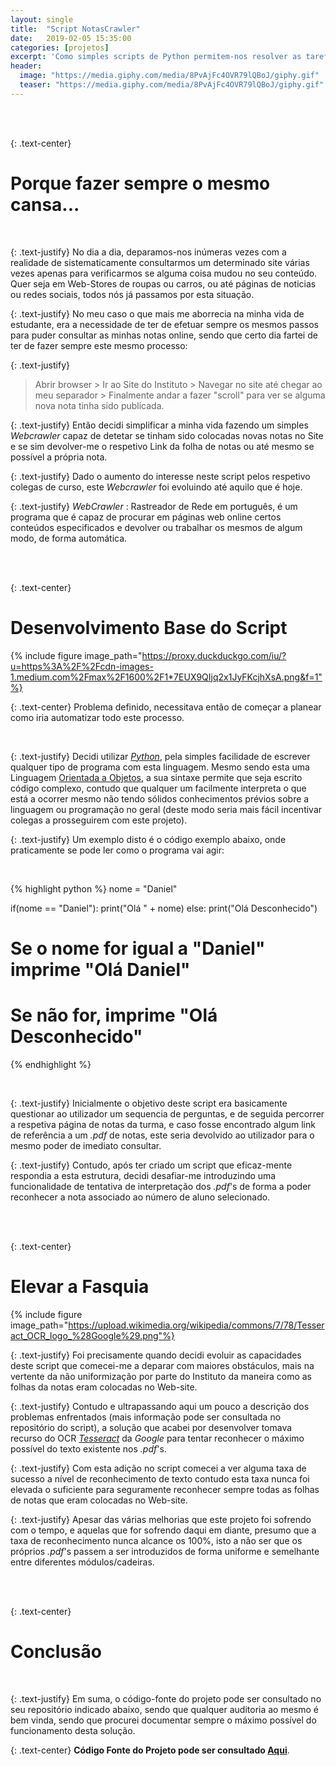 ```yaml
---
layout: single
title:  "Script NotasCrawler"
date:   2019-02-05 15:35:00
categories: [projetos]
excerpt: 'Como simples scripts de Python permitem-nos resolver as tarefas mais "chatas"'
header:
  image: "https://media.giphy.com/media/8PvAjFc4OVR79lQBoJ/giphy.gif"
  teaser: "https://media.giphy.com/media/8PvAjFc4OVR79lQBoJ/giphy.gif"
---
```


<br />
<br />

{: .text-center}
# Porque fazer sempre o mesmo cansa...

<br />

{: .text-justify}
No dia a dia, deparamos-nos inúmeras vezes com a realidade de sistematicamente consultarmos um determinado site várias vezes apenas para verificarmos se alguma coisa mudou no seu conteúdo. Quer seja em Web-Stores de roupas ou carros, ou até páginas de noticias ou redes sociais, todos nós já passamos por esta situação.

{: .text-justify}
No meu caso o que mais me aborrecia na minha vida de estudante, era a necessidade de ter de efetuar sempre os mesmos passos para puder consultar as minhas notas online, sendo que certo dia fartei de ter de fazer sempre este mesmo processo:

{: .text-justify}
>Abrir browser > Ir ao Site do Instituto > Navegar no site até chegar ao meu separador > Finalmente andar a fazer "scroll" para ver se alguma nova nota tinha sido publicada.

{: .text-justify}
Então decidi simplificar a minha vida fazendo um simples *Webcrawler* capaz de detetar se tinham sido colocadas novas notas no Site e se sim devolver-me o respetivo Link da folha de notas ou até mesmo se possível a própria nota.

{: .text-justify}
Dado o aumento do interesse neste script pelos respetivo colegas de curso, este *Webcrawler* foi evoluindo até aquilo que é hoje.

{: .text-justify}
*WebCrawler*
: Rastreador de Rede em português, é um programa que é capaz de procurar em páginas web online certos conteúdos especificados e devolver ou trabalhar os mesmos de algum modo, de forma automática.


<br/>
<br/>

{: .text-center}
# Desenvolvimento Base do Script


{% include figure image_path="https://proxy.duckduckgo.com/iu/?u=https%3A%2F%2Fcdn-images-1.medium.com%2Fmax%2F1600%2F1*7EUX9QIjq2x1JyFKcjhXsA.png&f=1"%}


{: .text-center}
Problema definido, necessitava então de começar a planear como iria automatizar todo este processo.

<br/>

{: .text-justify}
Decidi utilizar [*Python*](https://www.python.org/), pela simples facilidade de escrever qualquer tipo de programa com esta linguagem. Mesmo sendo esta uma Linguagem [Orientada a Objetos](https://pt.wikipedia.org/wiki/Orienta%C3%A7%C3%A3o_a_objetos), a sua sintaxe permite que seja escrito código complexo, contudo que qualquer um facilmente interpreta o que está a ocorrer mesmo não tendo sólidos conhecimentos prévios sobre a linguagem ou programação no geral (deste modo seria mais fácil incentivar colegas a prosseguirem com este projeto).

{: .text-justify}
Um exemplo disto é o código exemplo abaixo, onde praticamente se pode ler como o programa vai agir:  

<br/>

{% highlight python %}
nome = "Daniel"

if(nome == "Daniel"):
  print("Olá " + nome)
else:
  print("Olá Desconhecido")

# Se o nome for igual a "Daniel" imprime "Olá Daniel"
# Se não for, imprime "Olá Desconhecido"
{% endhighlight %}

<br/>

{: .text-justify}
Inicialmente o objetivo deste script era basicamente questionar ao utilizador um sequencia de perguntas, e de seguida percorrer a respetiva página de notas da turma, e caso fosse encontrado algum link de referência a um *.pdf* de notas, este seria devolvido ao utilizador para o mesmo poder de imediato consultar.



{: .text-justify}
Contudo, após ter criado um script que eficaz-mente respondia a esta estrutura, decidi desafiar-me introduzindo uma funcionalidade de tentativa de interpretação dos *.pdf*'s de forma a poder reconhecer a nota associado ao número de aluno selecionado.

<br/>
<br/>

{: .text-center}
# Elevar a Fasquia


{% include figure image_path="https://upload.wikimedia.org/wikipedia/commons/7/78/Tesseract_OCR_logo_%28Google%29.png"%}

{: .text-justify}
Foi precisamente quando decidi evoluir as capacidades deste script que comecei-me a deparar com maiores obstáculos, mais na vertente da não uniformização por parte do Instituto da maneira como as folhas da notas eram colocadas no Web-site.

{: .text-justify}
Contudo e ultrapassando aqui um pouco a descrição dos problemas enfrentados (mais informação pode ser consultada no repositório do script), a solução que acabei por desenvolver tomava recurso do OCR [*Tesseract*](https://opensource.google.com/projects/tesseract) da *Google* para tentar reconhecer o máximo possível do texto existente nos *.pdf*'s.


{: .text-justify}
Com esta adição no script comecei a ver alguma taxa de sucesso a nível de reconhecimento de texto contudo esta taxa nunca foi elevada o suficiente para seguramente reconhecer sempre todas as folhas de notas que eram colocadas no Web-site.

{: .text-justify}
Apesar das várias melhorias que este projeto foi sofrendo com o tempo, e aquelas que for sofrendo daqui em diante, presumo que a taxa de reconhecimento nunca alcance os 100%, isto a não ser que os próprios *.pdf*'s passem a ser introduzidos de forma uniforme e semelhante entre diferentes módulos/cadeiras.


<br/>
<br/>

{: .text-center}
# Conclusão

<br/>

{: .text-justify}
Em suma, o código-fonte do projeto pode ser consultado no seu repositório indicado abaixo, sendo que qualquer auditoria ao mesmo é bem vinda, sendo que procurei documentar sempre o máximo possível do funcionamento desta solução.

{: .text-center}
**Código Fonte do Projeto pode ser consultado [Aqui](https://github.com/Daniel-Vaz/NotasCrawler_ISTEC)**.
